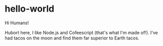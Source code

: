 # hello-world

Hi Humans!

Hubort here, I like Node.js and Cofeescript (that's what I'm made of!).
I've had tacos on the moon and find them far superior to Earth tacos.
